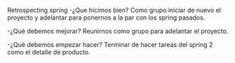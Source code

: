 Retrospecting spring 
-¿Que hicimos bien?
Como grupo iniciar de nuevo el proyecto y adelantar para ponernos a la par con los spring pasados.

-¿Qué debemos mejorar?
Reunirnos como grupo para adelantar el proyecto.

-¿Qué debemos empezar hacer?
Terminar de hacer tareas del spring 2 como el detalle de producto.

